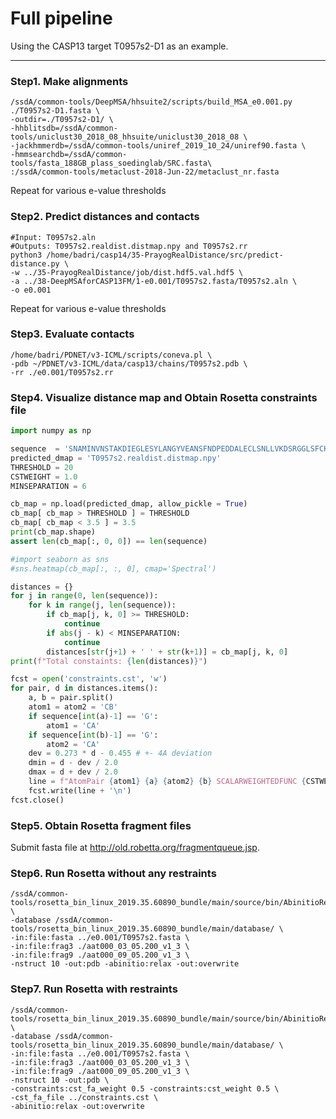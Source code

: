 # Full pipeline
Using the CASP13 target T0957s2-D1 as an example.
<hr>  

### Step1. Make alignments
```console
/ssdA/common-tools/DeepMSA/hhsuite2/scripts/build_MSA_e0.001.py ./T0957s2-D1.fasta \
-outdir=./T0957s2-D1/ \
-hhblitsdb=/ssdA/common-tools/uniclust30_2018_08_hhsuite/uniclust30_2018_08 \
-jackhmmerdb=/ssdA/common-tools/uniref_2019_10_24/uniref90.fasta \
-hmmsearchdb=/ssdA/common-tools/fasta_188GB_plass_soedinglab/SRC.fasta\
:/ssdA/common-tools/metaclust-2018-Jun-22/metaclust_nr.fasta
```
Repeat for various e-value thresholds
### Step2. Predict distances and contacts
```console
#Input: T0957s2.aln
#Outputs: T0957s2.realdist.distmap.npy and T0957s2.rr
python3 /home/badri/casp14/35-PrayogRealDistance/src/predict-distance.py \
-w ../35-PrayogRealDistance/job/dist.hdf5.val.hdf5 \
-a ../38-DeepMSAforCASP13FM/1-e0.001/T0957s2.fasta/T0957s2.aln \
-o e0.001
```
Repeat for various e-value thresholds
### Step3. Evaluate contacts
```console
/home/badri/PDNET/v3-ICML/scripts/coneva.pl \
-pdb ~/PDNET/v3-ICML/data/casp13/chains/T0957s2.pdb \
-rr ./e0.001/T0957s2.rr
```
### Step4. Visualize distance map and Obtain Rosetta constraints file
```python
import numpy as np

sequence  = 'SNAMINVNSTAKDIEGLESYLANGYVEANSFNDPEDDALECLSNLLVKDSRGGLSFCKKILNSNNIDGVFIKGSALNFLLLSEQWSYAFEYLTSNADNITLAELEKALFYFYCAKNETDPYPVPEGLFKKLMKRYEELKNDPDAKFYHLHETYDDFSKAYPLNN'
predicted_dmap = 'T0957s2.realdist.distmap.npy'
THRESHOLD = 20
CSTWEIGHT = 1.0
MINSEPARATION = 6

cb_map = np.load(predicted_dmap, allow_pickle = True)
cb_map[ cb_map > THRESHOLD ] = THRESHOLD
cb_map[ cb_map < 3.5 ] = 3.5
print(cb_map.shape)
assert len(cb_map[:, 0, 0]) == len(sequence)

#import seaborn as sns
#sns.heatmap(cb_map[:, :, 0], cmap='Spectral')

distances = {}
for j in range(0, len(sequence)):
    for k in range(j, len(sequence)):
        if cb_map[j, k, 0] >= THRESHOLD:
            continue
        if abs(j - k) < MINSEPARATION:
            continue
        distances[str(j+1) + ' ' + str(k+1)] = cb_map[j, k, 0]
print(f"Total constaints: {len(distances)}")

fcst = open('constraints.cst', 'w')
for pair, d in distances.items():
    a, b = pair.split()
    atom1 = atom2 = 'CB'
    if sequence[int(a)-1] == 'G':
        atom1 = 'CA'
    if sequence[int(b)-1] == 'G':
        atom2 = 'CA'
    dev = 0.273 * d - 0.455 # +- 4A deviation
    dmin = d - dev / 2.0
    dmax = d + dev / 2.0
    line = f"AtomPair {atom1} {a} {atom2} {b} SCALARWEIGHTEDFUNC {CSTWEIGHT:.1f} BOUNDED {dmin:.1f} {dmax:.1f} 0.5 NOE"
    fcst.write(line + '\n')
fcst.close()
```
### Step5. Obtain Rosetta fragment files
Submit fasta file at http://old.robetta.org/fragmentqueue.jsp.

### Step6. Run Rosetta without any restraints
```console
/ssdA/common-tools/rosetta_bin_linux_2019.35.60890_bundle/main/source/bin/AbinitioRelax.static.linuxgccrelease \
-database /ssdA/common-tools/rosetta_bin_linux_2019.35.60890_bundle/main/database/ \
-in:file:fasta ../e0.001/T0957s2.fasta \
-in:file:frag3 ./aat000_03_05.200_v1_3 \
-in:file:frag9 ./aat000_09_05.200_v1_3 \
-nstruct 10 -out:pdb -abinitio:relax -out:overwrite
```
### Step7. Run Rosetta with restraints
```console
/ssdA/common-tools/rosetta_bin_linux_2019.35.60890_bundle/main/source/bin/AbinitioRelax.static.linuxgccrelease \
-database /ssdA/common-tools/rosetta_bin_linux_2019.35.60890_bundle/main/database/ \
-in:file:fasta ../e0.001/T0957s2.fasta \
-in:file:frag3 ./aat000_03_05.200_v1_3 \
-in:file:frag9 ./aat000_09_05.200_v1_3 \
-nstruct 10 -out:pdb \
-constraints:cst_fa_weight 0.5 -constraints:cst_weight 0.5 \
-cst_fa_file ../constraints.cst \
-abinitio:relax -out:overwrite
```


